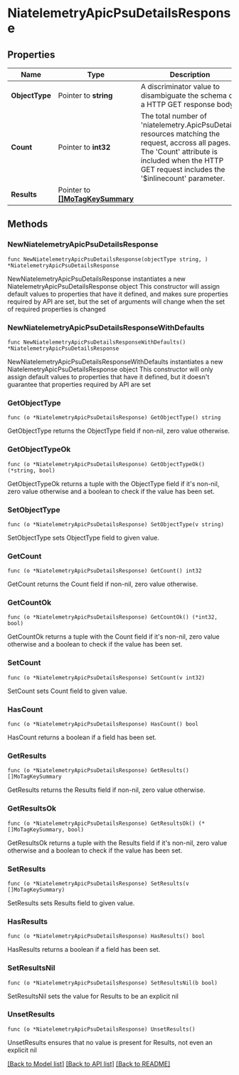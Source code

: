 # NiatelemetryApicPsuDetailsResponse

## Properties

Name | Type | Description | Notes
------------ | ------------- | ------------- | -------------
**ObjectType** | Pointer to **string** | A discriminator value to disambiguate the schema of a HTTP GET response body. | 
**Count** | Pointer to **int32** | The total number of &#39;niatelemetry.ApicPsuDetails&#39; resources matching the request, accross all pages. The &#39;Count&#39; attribute is included when the HTTP GET request includes the &#39;$inlinecount&#39; parameter. | [optional] 
**Results** | Pointer to [**[]MoTagKeySummary**](MoTagKeySummary.md) |  | [optional] 

## Methods

### NewNiatelemetryApicPsuDetailsResponse

`func NewNiatelemetryApicPsuDetailsResponse(objectType string, ) *NiatelemetryApicPsuDetailsResponse`

NewNiatelemetryApicPsuDetailsResponse instantiates a new NiatelemetryApicPsuDetailsResponse object
This constructor will assign default values to properties that have it defined,
and makes sure properties required by API are set, but the set of arguments
will change when the set of required properties is changed

### NewNiatelemetryApicPsuDetailsResponseWithDefaults

`func NewNiatelemetryApicPsuDetailsResponseWithDefaults() *NiatelemetryApicPsuDetailsResponse`

NewNiatelemetryApicPsuDetailsResponseWithDefaults instantiates a new NiatelemetryApicPsuDetailsResponse object
This constructor will only assign default values to properties that have it defined,
but it doesn't guarantee that properties required by API are set

### GetObjectType

`func (o *NiatelemetryApicPsuDetailsResponse) GetObjectType() string`

GetObjectType returns the ObjectType field if non-nil, zero value otherwise.

### GetObjectTypeOk

`func (o *NiatelemetryApicPsuDetailsResponse) GetObjectTypeOk() (*string, bool)`

GetObjectTypeOk returns a tuple with the ObjectType field if it's non-nil, zero value otherwise
and a boolean to check if the value has been set.

### SetObjectType

`func (o *NiatelemetryApicPsuDetailsResponse) SetObjectType(v string)`

SetObjectType sets ObjectType field to given value.


### GetCount

`func (o *NiatelemetryApicPsuDetailsResponse) GetCount() int32`

GetCount returns the Count field if non-nil, zero value otherwise.

### GetCountOk

`func (o *NiatelemetryApicPsuDetailsResponse) GetCountOk() (*int32, bool)`

GetCountOk returns a tuple with the Count field if it's non-nil, zero value otherwise
and a boolean to check if the value has been set.

### SetCount

`func (o *NiatelemetryApicPsuDetailsResponse) SetCount(v int32)`

SetCount sets Count field to given value.

### HasCount

`func (o *NiatelemetryApicPsuDetailsResponse) HasCount() bool`

HasCount returns a boolean if a field has been set.

### GetResults

`func (o *NiatelemetryApicPsuDetailsResponse) GetResults() []MoTagKeySummary`

GetResults returns the Results field if non-nil, zero value otherwise.

### GetResultsOk

`func (o *NiatelemetryApicPsuDetailsResponse) GetResultsOk() (*[]MoTagKeySummary, bool)`

GetResultsOk returns a tuple with the Results field if it's non-nil, zero value otherwise
and a boolean to check if the value has been set.

### SetResults

`func (o *NiatelemetryApicPsuDetailsResponse) SetResults(v []MoTagKeySummary)`

SetResults sets Results field to given value.

### HasResults

`func (o *NiatelemetryApicPsuDetailsResponse) HasResults() bool`

HasResults returns a boolean if a field has been set.

### SetResultsNil

`func (o *NiatelemetryApicPsuDetailsResponse) SetResultsNil(b bool)`

 SetResultsNil sets the value for Results to be an explicit nil

### UnsetResults
`func (o *NiatelemetryApicPsuDetailsResponse) UnsetResults()`

UnsetResults ensures that no value is present for Results, not even an explicit nil

[[Back to Model list]](../README.md#documentation-for-models) [[Back to API list]](../README.md#documentation-for-api-endpoints) [[Back to README]](../README.md)


